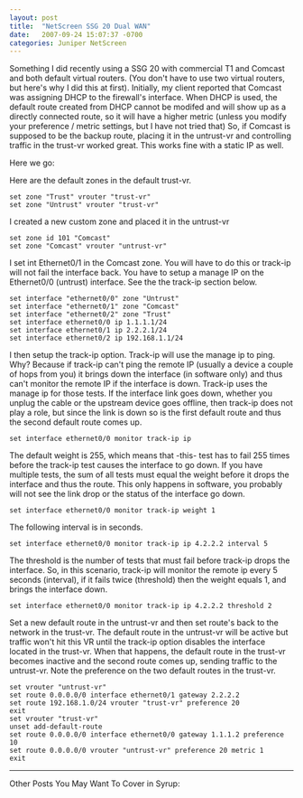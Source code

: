 ```yaml
---
layout: post
title:  "NetScreen SSG 20 Dual WAN"
date:   2007-09-24 15:07:37 -0700
categories: Juniper NetScreen
---
```



Something I did recently using a SSG 20 with commercial T1 and Comcast and both default virtual routers. (You don't have to use two virtual routers, but here's why I did this at first). Initially, my client reported that Comcast was assigning DHCP to the firewall's interface. When DHCP is used, the default route created from DHCP cannot be modifed and will show up as a directly connected route, so it will have a higher metric (unless you modify your preference / metric settings, but I have not tried that) So, if Comcast is supposed to be the backup route, placing it in the untrust-vr and controlling traffic in the trust-vr worked great. This works fine with a static IP as well.

Here we go:

Here are the default zones in the default trust-vr.

```
set zone "Trust" vrouter "trust-vr"
set zone "Untrust" vrouter "trust-vr"
```

I created a new custom zone and placed it in the untrust-vr

```
set zone id 101 "Comcast"
set zone "Comcast" vrouter "untrust-vr"
```

I set int Ethernet0/1 in the Comcast zone. You will have to do this or track-ip will not fail the interface back. You have to setup a manage IP on the Ethernet0/0 (untrust) interface. See the the track-ip section below.

```
set interface "ethernet0/0" zone "Untrust"
set interface "ethernet0/1" zone "Comcast"
set interface "ethernet0/2" zone "Trust"
set interface ethernet0/0 ip 1.1.1.1/24
set interface ethernet0/1 ip 2.2.2.1/24
set interface ethernet0/2 ip 192.168.1.1/24
```

I then setup the track-ip option. Track-ip will use the manage ip to ping. Why? Because if track-ip can't ping the remote IP (usually a device a couple of hops from you) it brings down the interface (in software only) and thus can't monitor the remote IP if the interface is down. Track-ip uses the manage ip for those tests. If the interface link goes down, whether you unplug the cable or the upstream device goes offline, then track-ip does not play a role, but since the link is down so is the first default route and thus the second default route comes up.

`set interface ethernet0/0 monitor track-ip ip`

The default weight is 255, which means that -this- test has to fail 255 times before the track-ip test causes the interface to go down. If you have multiple tests, the sum of all tests must equal the weight before it drops the interface and thus the route. This only happens in software, you probably will not see the link drop or the status of the interface go down.

`set interface ethernet0/0 monitor track-ip weight 1`

The following interval is in seconds.

`set interface ethernet0/0 monitor track-ip ip 4.2.2.2 interval 5`

The threshold is the number of tests that must fail before track-ip drops the interface. So, in this scenario, track-ip will monitor the remote ip every 5 seconds (interval), if it fails twice (threshold) then the weight equals 1, and brings the interface down.

`set interface ethernet0/0 monitor track-ip ip 4.2.2.2 threshold 2`




Set a new default route in the untrust-vr and then set route's back to the network in the trust-vr. The default route in the untrust-vr will be active but traffic won't hit this VR until the track-ip option disables the interface located in the trust-vr. When that happens, the default route in the trust-vr becomes inactive and the second route comes up, sending traffic to the untrust-vr. Note the preference on the two default routes in the trust-vr.

```
set vrouter "untrust-vr"
set route 0.0.0.0/0 interface ethernet0/1 gateway 2.2.2.2
set route 192.168.1.0/24 vrouter "trust-vr" preference 20
exit
set vrouter "trust-vr"
unset add-default-route
set route 0.0.0.0/0 interface ethernet0/0 gateway 1.1.1.2 preference 10
set route 0.0.0.0/0 vrouter "untrust-vr" preference 20 metric 1
exit
```




---


Other Posts You May Want To Cover in Syrup: